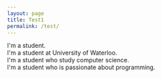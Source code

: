 ```yaml
---
layout: page
title: Test1
permalink: /test/
---
```


I'm a student. <br>
I'm a student at University of Waterloo. <br>
I'm a student who study computer science. <br>
I'm a student who is passionate about programming. <br>